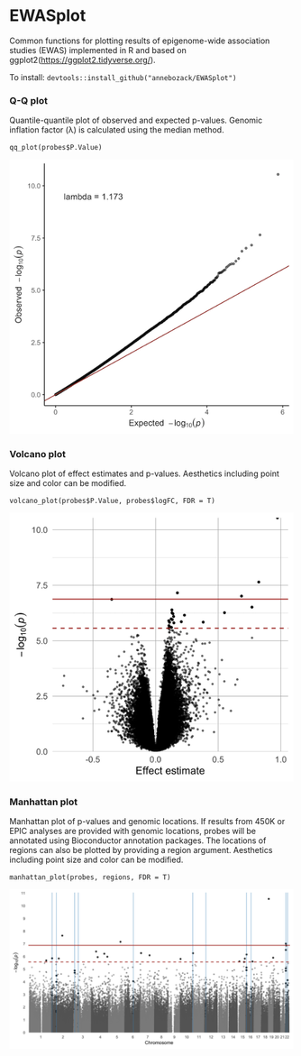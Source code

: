 # EWASplot

Common functions for plotting results of epigenome-wide association studies (EWAS) implemented in R and based on ggplot2(https://ggplot2.tidyverse.org/). 

To install:
    `devtools::install_github("annebozack/EWASplot")`

### Q-Q plot 

Quantile-quantile plot of observed and expected p-values. Genomic inflation factor (λ) is calculated using the median method.

```
qq_plot(probes$P.Value)
```

![qq plot](https://raw.githubusercontent.com/annebozack/images/master/qq_ex_sm.png)

### Volcano plot 

Volcano plot of effect estimates and p-values. Aesthetics including point size and color can be modified.

```
volcano_plot(probes$P.Value, probes$logFC, FDR = T)
```

![vol plot](https://raw.githubusercontent.com/annebozack/images/master/vol_ex_sm.png)

### Manhattan plot 

Manhattan plot of p-values and genomic locations. If results from 450K or EPIC analyses are provided with genomic locations, probes will be annotated using Bioconductor annotation packages. The locations of regions can also be plotted by providing a region argument. Aesthetics including point size and color can be modified.

```
manhattan_plot(probes, regions, FDR = T)
```

![manhattan plot](https://raw.githubusercontent.com/annebozack/images/master/man_ex_sm.png)

